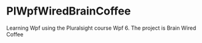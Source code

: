 # PlWpfWiredBrainCoffee
Learning Wpf using the Pluralsight course Wpf 6. The project is Brain Wired Coffee 
